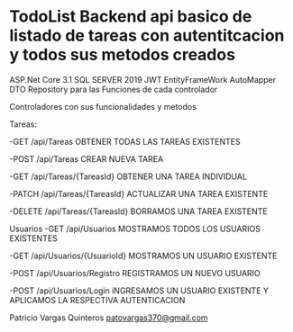 # TodoList Backend api basico de listado de tareas con autentitcacion y todos sus metodos creados
ASP.Net Core 3.1
SQL SERVER 2019
JWT
EntityFrameWork
AutoMapper
DTO
Repository para las Funciones de cada controlador

Controladores con sus funcionalidades y metodos

Tareas:

-GET /api/Tareas  OBTENER TODAS LAS TAREAS EXISTENTES

-POST /api/Tareas CREAR NUEVA TAREA

-GET /api/Tareas/{TareasId} OBTENER UNA TAREA INDIVIDUAL

-PATCH /api/Tareas/{TareasId} ACTUALIZAR UNA TAREA EXISTENTE

-DELETE /api/Tareas/{TareasId} BORRAMOS UNA TAREA EXISTENTE


Usuarios
-GET /api/Usuarios MOSTRAMOS TODOS LOS USUARIOS EXISTENTES

-GET /api/Usuarios/{UsuarioId} MOSTRAMOS UN USUARIO EXISTENTE 

-POST /api/Usuarios/Registro REGISTRAMOS UN NUEVO USUARIO

-POST /api/Usuarios/Login iNGRESAMOS UN USUARIO EXISTENTE Y APLICAMOS LA RESPECTIVA AUTENTICACION 

Patricio Vargas Quinteros
patovargas370@gmail.com

